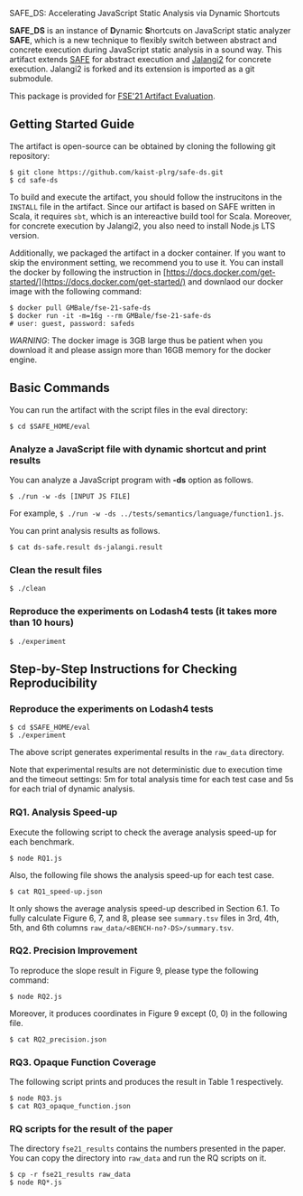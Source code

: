  SAFE_DS: Accelerating JavaScript Static Analysis via Dynamic Shortcuts

**SAFE_DS** is an instance of **D**ynamic **S**hortcuts on JavaScript static analyzer **SAFE**,
which is a new technique to flexibly switch between abstract and concrete execution during
JavaScript static analysis in a sound way.
This artifact extends [SAFE](https://github.com/kaist-plrg/safe) for abstract execution and
[Jalangi2](https://github.com/Samsung/jalangi2) for concrete execution.
Jalangi2 is forked and its extension is imported as a git submodule.

This package is provided for [FSE'21 Artifact Evaluation](https://2021.esec-fse.org/track/fse-2021-artifacts).

## Getting Started Guide
The artifact is open-source can be obtained by cloning the following git
repository:
```
$ git clone https://github.com/kaist-plrg/safe-ds.git
$ cd safe-ds
```
To build and execute the artifact, you should follow the instrucitons in the
`INSTALL` file in the artifact.  Since our artifact is based on SAFE written in
Scala, it requires `sbt`, which is an intereactive build tool for Scala.
Moreover, for concrete execution by Jalangi2, you also need to install Node.js LTS version.

Additionally, we packaged the artifact in a docker container.  If you want to
skip the environment setting, we recommend you to use it.  You can install the
docker by following the instruction in
[https://docs.docker.com/get-started/](https://docs.docker.com/get-started/)
and downlaod our docker image with the following command:
```
$ docker pull GMBale/fse-21-safe-ds
$ docker run -it -m=16g --rm GMBale/fse-21-safe-ds
# user: guest, password: safeds
```
_WARNING_: The docker image is 3GB large thus be patient when you
download it and please assign more than 16GB memory for the docker engine.

## Basic Commands

You can run the artifact with the script files in the eval directory:
```
$ cd $SAFE_HOME/eval
```
### Analyze a JavaScript file with dynamic shortcut and print results
You can analyze a JavaScript program with **-ds** option as follows.
```
$ ./run -w -ds [INPUT JS FILE]
```
For example, `$ ./run -w -ds ../tests/semantics/language/function1.js`.

You can print analysis results as follows.
```
$ cat ds-safe.result ds-jalangi.result
```
### Clean the result files
```
$ ./clean
```
### Reproduce the experiments on Lodash4 tests (it takes more than 10 hours)
```
$ ./experiment
```

## Step-by-Step Instructions for Checking Reproducibility

### Reproduce the experiments on Lodash4 tests
```
$ cd $SAFE_HOME/eval
$ ./experiment
```
The above script generates experimental results in the `raw_data` directory.

Note that experimental results are not deterministic due to execution time and
the timeout settings: 5m for total analysis time for each test case and 5s for
each trial of dynamic analysis.

### RQ1. Analysis Speed-up

Execute the following script to check the average analysis speed-up for each
benchmark.
```
$ node RQ1.js
```
Also, the following file shows the analysis speed-up for each test case.
```
$ cat RQ1_speed-up.json
```
It only shows the average analysis speed-up described in Section 6.1.
To fully calculate Figure 6, 7, and 8, please see `summary.tsv` files in 3rd,
4th, 5th, and 6th columns `raw_data/<BENCH-no?-DS>/summary.tsv`.

### RQ2. Precision Improvement

To reproduce the slope result in Figure 9, please type the following command:
```
$ node RQ2.js
```
Moreover, it produces coordinates in Figure 9 except (0, 0) in the following file.
```
$ cat RQ2_precision.json
```

### RQ3. Opaque Function Coverage

The following script prints and produces the result in Table 1 respectively.
```
$ node RQ3.js
$ cat RQ3_opaque_function.json
```

### RQ scripts for the result of the paper
The directory `fse21_results` contains the numbers presented in the paper.
You can copy the directory into `raw_data` and run the RQ scripts on it.
```
$ cp -r fse21_results raw_data
$ node RQ*.js
```

